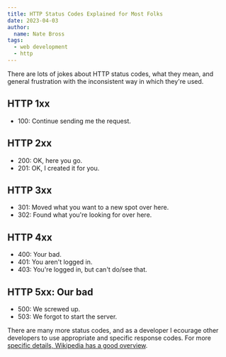 ```yaml
---
title: HTTP Status Codes Explained for Most Folks
date: 2023-04-03
author: 
  name: Nate Bross
tags: 
  - web development
  - http
---
```


There are lots of jokes about HTTP status codes, what they mean, and general frustration with the inconsistent way in which they're used.

## HTTP 1xx

- 100: Continue sending me the request.

## HTTP 2xx

- 200: OK, here you go.
- 201: OK, I created it for you.

## HTTP 3xx

- 301: Moved what you want to a new spot over here.
- 302: Found what you're looking for over here.

## HTTP 4xx

- 400: Your bad.
- 401: You aren't logged in.
- 403: You're logged in, but can't do/see that.

## HTTP 5xx: Our bad

- 500: We screwed up.
- 503: We forgot to start the server.

There are many more status codes, and as a developer I ecourage other developers to use appropriate and specific response codes. For more [specific details, Wikipedia has a good overview](https://en.wikipedia.org/wiki/List_of_HTTP_status_codes).
